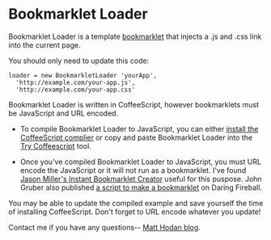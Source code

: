 # Bookmarklet Loader

  Bookmarklet Loader is a template [bookmarklet](http://en.wikipedia.org/wiki/Bookmarklet 'Bookmarklet') that injects a .js and .css link into the current page.

  You should only need to update this code:

  ```
  loader = new BookmarkletLoader 'yourApp',
    'http://example.com/your-app.js',
    'http://example.com/your-app.css'
  ```

  Bookmarklet Loader is written in CoffeeScript, however bookmarklets must be JavaScript and URL encoded.

  * To compile Bookmarklet Loader to JavaScript, you can either [install the CoffeeScript complier](http://jashkenas.github.com/coffee-script/#installation) or copy and paste Bookmarklet Loader into the [Try Coffeescript](http://jashkenas.github.com/coffee-script) tool.

  * Once you've compiled Bookmarklet Loader to JavaScript, you must URL encode the JavaScript
  	or it will not run as a bookmarklet.  I've found [Jason Miller's Instant Bookmarklet
  	Creator](http://jasonmillerdesign.com/Free_Stuff/Instant_Bookmarklet_Converter) useful for this puspose.  John Gruber also published [a script to make a bookmarklet](http://daringfireball.net/2007/03/javascript_bookmarklet_builder) on Daring Fireball.

  You may be able to update the compiled example and save yourself the time of installing CoffeeScript.  Don't forget to URL encode whatever you update!

  Contact me if you have any questions-- [Matt Hodan blog](http://blog.matthodan.com).
